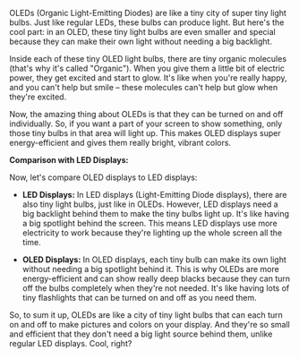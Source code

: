 OLEDs (Organic Light-Emitting Diodes) are like a tiny city of super tiny light bulbs. Just like regular LEDs, these bulbs can produce light. But here's the cool part: in an OLED, these tiny light bulbs are even smaller and special because they can make their own light without needing a big backlight.

Inside each of these tiny OLED light bulbs, there are tiny organic molecules (that's why it's called "Organic"). When you give them a little bit of electric power, they get excited and start to glow. It's like when you're really happy, and you can't help but smile – these molecules can't help but glow when they're excited.

Now, the amazing thing about OLEDs is that they can be turned on and off individually. So, if you want a part of your screen to show something, only those tiny bulbs in that area will light up. This makes OLED displays super energy-efficient and gives them really bright, vibrant colors.

**Comparison with LED Displays:**

Now, let's compare OLED displays to LED displays:

- **LED Displays:** In LED displays (Light-Emitting Diode displays), there are also tiny light bulbs, just like in OLEDs. However, LED displays need a big backlight behind them to make the tiny bulbs light up. It's like having a big spotlight behind the screen. This means LED displays use more electricity to work because they're lighting up the whole screen all the time.

- **OLED Displays:** In OLED displays, each tiny bulb can make its own light without needing a big spotlight behind it. This is why OLEDs are more energy-efficient and can show really deep blacks because they can turn off the bulbs completely when they're not needed. It's like having lots of tiny flashlights that can be turned on and off as you need them.

So, to sum it up, OLEDs are like a city of tiny light bulbs that can each turn on and off to make pictures and colors on your display. And they're so small and efficient that they don't need a big light source behind them, unlike regular LED displays. Cool, right?